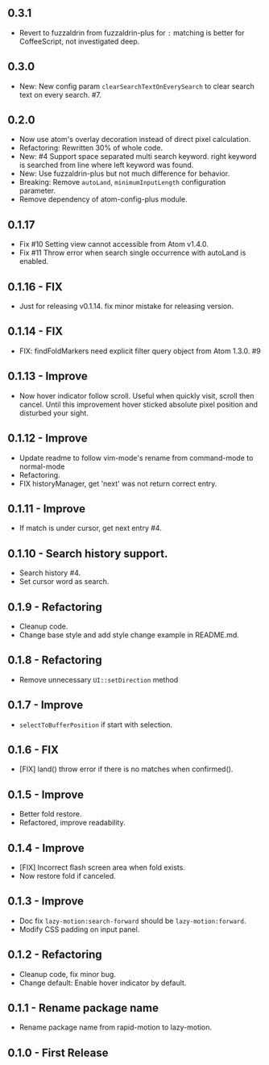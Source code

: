 ## 0.3.1
- Revert to fuzzaldrin from fuzzaldrin-plus for `:` matching is better for CoffeeScript, not investigated deep.

## 0.3.0
- New: New config param `clearSearchTextOnEverySearch` to clear search text on every search. #7.

## 0.2.0
- Now use atom's overlay decoration instead of direct pixel calculation.
- Refactoring: Rewritten 30% of whole code.
- New: #4 Support space separated multi search keyword. right keyword is searched from line where left keyword was found.
- New: Use fuzzaldrin-plus but not much difference for behavior.
- Breaking: Remove `autoLand`, `minimumInputLength` configuration parameter.
- Remove dependency of atom-config-plus module.

## 0.1.17
- Fix #10 Setting view cannot accessible from Atom v1.4.0.
- Fix #11 Throw error when search single occurrence with autoLand is enabled.

## 0.1.16 - FIX
- Just for releasing v0.1.14. fix minor mistake for releasing version.

## 0.1.14 - FIX
- FIX: findFoldMarkers need explicit filter query object from Atom 1.3.0. #9

## 0.1.13 - Improve
- Now hover indicator follow scroll. Useful when quickly visit, scroll then cancel.
  Until this improvement hover sticked absolute pixel position and disturbed your sight.

## 0.1.12 - Improve
- Update readme to follow vim-mode's rename from command-mode to normal-mode
- Refactoring.
- FIX historyManager, get 'next' was not return correct entry.

## 0.1.11 - Improve
- If match is under cursor, get next entry #4.

## 0.1.10 - Search history support.
- Search history #4.
- Set cursor word as search.

## 0.1.9 - Refactoring
- Cleanup code.
- Change base style and add style change example in README.md.

## 0.1.8 - Refactoring
- Remove unnecessary `UI::setDirection` method

## 0.1.7 - Improve
- `selectToBufferPosition` if start with selection.

## 0.1.6 - FIX
- [FIX] land() throw error if there is no matches when confirmed().

## 0.1.5 - Improve
- Better fold restore.
- Refactored, improve readability.

## 0.1.4 - Improve
- [FIX] Incorrect flash screen area when fold exists.
- Now restore fold if canceled.

## 0.1.3 - Improve
- Doc fix `lazy-motion:search-forward` should be `lazy-motion:forward`.
- Modify CSS padding on input panel.

## 0.1.2 - Refactoring
- Cleanup code, fix minor bug.
- Change default: Enable hover indicator by default.

## 0.1.1 - Rename package name
- Rename package name from rapid-motion to lazy-motion.

## 0.1.0 - First Release
